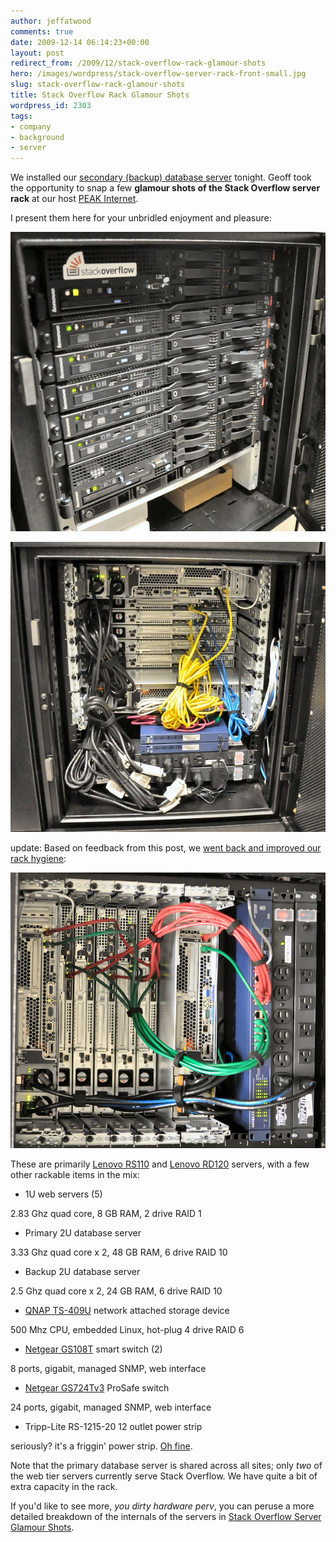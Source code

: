 ```yaml
---
author: jeffatwood
comments: true
date: 2009-12-14 06:14:23+00:00
layout: post
redirect_from: /2009/12/stack-overflow-rack-glamour-shots
hero: /images/wordpress/stack-overflow-server-rack-front-small.jpg
slug: stack-overflow-rack-glamour-shots
title: Stack Overflow Rack Glamour Shots
wordpress_id: 2303
tags:
- company
- background
- server
---
```



We installed our [secondary (backup) database server](http://blog.stackoverflow.com/2009/12/database-server-upgrade-outage-today/) tonight. Geoff took the opportunity to snap a few **glamour shots of the Stack Overflow server rack** at our host [PEAK Internet](http://www.peakinternet.com/business/hosting/colocation-dedicated#).



I present them here for your unbridled enjoyment and pleasure:



![stack-overflow-server-rack-front-small](/images/wordpress/stack-overflow-server-rack-front-small.jpg)



![stack-overflow-server-rack-front-small](/images/wordpress/stack-overflow-server-rack-back-small.jpg)



update: Based on feedback from this post, we [went back and improved our rack hygiene](http://blog.stackoverflow.com/2009/12/scheduled-site-maintenance-saturday/):



![](/images/wordpress/stack-overflow-server-rack-back-small-improved-v2.jpg)



These are primarily [Lenovo RS110](http://www.google.com/search?q=lenovo+rs110) and [Lenovo RD120](http://www.google.com/search?q=lenovo+rd120) servers, with a few other rackable items in the mix:




  * 1U web servers (5)  

2.83 Ghz quad core, 8 GB RAM, 2 drive RAID 1

  * Primary 2U database server  

3.33 Ghz quad core x 2, 48 GB RAM, 6 drive RAID 10

  * Backup 2U database server  

2.5 Ghz quad core x 2, 24 GB RAM, 6 drive RAID 10

  * [QNAP TS-409U](http://blog.stackoverflow.com/2009/02/our-backup-strategy-inexpensive-nas/) network attached storage device  

500 Mhz CPU, embedded Linux, hot-plug 4 drive RAID 6

  * [Netgear GS108T](http://www.netgear.com/Products/Switches/AdvancedSmartSwitches/GS108T.aspx) smart switch (2)  

8 ports, gigabit, managed SNMP, web interface

  * [Netgear GS724Tv3](http://www.netgear.com/Products/Switches/SmartSwitches/GS724T.aspx) ProSafe switch  

24 ports, gigabit, managed SNMP, web interface

  * Tripp-Lite RS-1215-20 12 outlet power strip  

seriously? it's a friggin' power strip. [Oh fine](http://www.tripplite.com/en/products/model.cfm?txtModelID=202).




Note that the primary database server is shared across all sites; only _two_ of the web tier servers currently serve Stack Overflow. We have quite a bit of extra capacity in the rack.



If you'd like to see more, _you dirty hardware perv_, you can peruse a more detailed breakdown of the internals of the servers in [Stack Overflow Server Glamour Shots](http://blog.stackoverflow.com/2009/01/new-stack-overflow-server-glamour-shots/).

